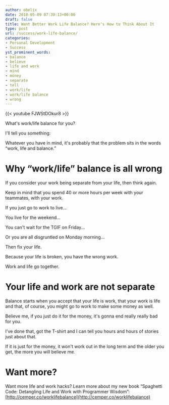 ```yaml
---
author: obelix
date: 2018-05-09 07:39:13+00:00
draft: false
title: Want Better Work Life Balance? Here's How to Think About It
type: post
url: /success/work-life-balance/
categories:
- Personal Development
- Success
yst_prominent_words:
- balance
- believe
- life and work
- mind
- money
- separate
- tell
- work/life
- work/life balance
- wrong
---
```


{{< youtube FJWStDOkur8 >}}

What's work/life balance for you?

I'll tell you something:

Whatever you have in mind, it's probably that the problem sits in the words “work, life and balance.”


# Why “work/life” balance is all wrong


If you consider your work being separate from your life, then think again.

Keep in mind that you spend 40 or more hours per week with your teammates, with your work.

If you just go to work to live…

You live for the weekend...

You can't wait for the TGIF on Friday...

Or you are all disgruntled on Monday morning...

Then fix your life.

Because your life is broken, you have the wrong work.

Work and life go together.


# Your life and work are not separate


Balance starts when you accept that your life is work, that your work is life and that, of course, you might go to work to make some money as well.

Believe me, if you just do it for the money, it's gonna end really really bad for you.

I've done that, got the T-shirt and I can tell you hours and hours of stories just about that.

If it is just for the money, it won't work out in the long term and the older you get, the more you will believe me.


# Want more?


Want more life and work hacks? Learn more about my new book “Spaghetti Code: Detangling Life and Work with Programmer Wisdom”: [http://cemper.co/worklifebalance](http://cemper.co/worklifebalance)
